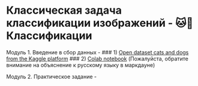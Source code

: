 # Классическая задача классификации изображений - 🐱🐶 Классификации

Модуль 1. Введение в сбор данных - ### 1) [Open dataset cats and dogs from the Kaggle platform](https://www.kaggle.com/datasets/tongpython/cat-and-dog/data)
                                   ### 2) [Colab notebook](https://drive.google.com/file/d/1O3LzAsDv3WVzMVosMAjAu0-tY2bzf84f/view?usp=sharing) (Пожалуйста, обратите внимание на объяснение к русскому языку в маркдауне)

Модуль 2. Практическое задание - 
